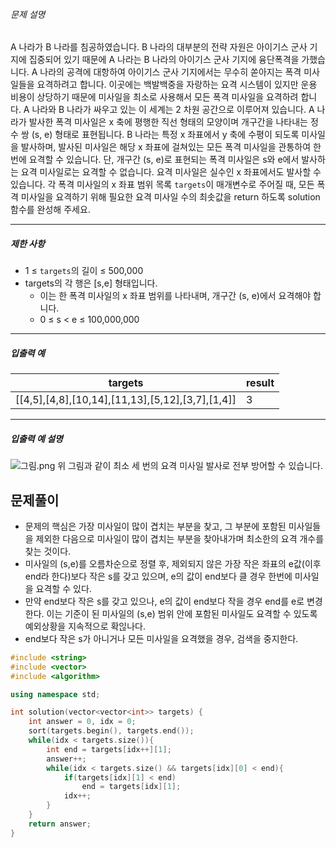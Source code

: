 ###### 문제 설명

A 나라가 B 나라를 침공하였습니다. B 나라의 대부분의 전략 자원은 아이기스 군사 기지에 집중되어 있기 때문에 A 나라는 B 나라의 아이기스 군사 기지에 융단폭격을 가했습니다.
A 나라의 공격에 대항하여 아이기스 군사 기지에서는 무수히 쏟아지는 폭격 미사일들을 요격하려고 합니다. 이곳에는 백발백중을 자랑하는 요격 시스템이 있지만 운용 비용이 상당하기 때문에 미사일을 최소로 사용해서 모든 폭격 미사일을 요격하려 합니다.
A 나라와 B 나라가 싸우고 있는 이 세계는 2 차원 공간으로 이루어져 있습니다. A 나라가 발사한 폭격 미사일은 x 축에 평행한 직선 형태의 모양이며 개구간을 나타내는 정수 쌍 (s, e) 형태로 표현됩니다. B 나라는 특정 x 좌표에서 y 축에 수평이 되도록 미사일을 발사하며, 발사된 미사일은 해당 x 좌표에 걸쳐있는 모든 폭격 미사일을 관통하여 한 번에 요격할 수 있습니다. 단, 개구간 (s, e)로 표현되는 폭격 미사일은 s와 e에서 발사하는 요격 미사일로는 요격할 수 없습니다. 요격 미사일은 실수인 x 좌표에서도 발사할 수 있습니다.
각 폭격 미사일의 x 좌표 범위 목록 `targets`이 매개변수로 주어질 때, 모든 폭격 미사일을 요격하기 위해 필요한 요격 미사일 수의 최솟값을 return 하도록 solution 함수를 완성해 주세요.

------

##### 제한 사항

- 1 ≤ `targets`의 길이 ≤ 500,000
- targets의 각 행은 [s,e] 형태입니다.
  - 이는 한 폭격 미사일의 x 좌표 범위를 나타내며, 개구간 (s, e)에서 요격해야 합니다.
  - 0 ≤ s < e ≤ 100,000,000

------

##### 입출력 예

| targets                                          | result |
| ------------------------------------------------ | ------ |
| [[4,5],[4,8],[10,14],[11,13],[5,12],[3,7],[1,4]] | 3      |

------

##### 입출력 예 설명

![그림.png](https://grepp-programmers.s3.ap-northeast-2.amazonaws.com/files/production/9641b37b-9c9d-4eec-bd92-bec75acf2338/%EA%B7%B8%EB%A6%BC.png)
위 그림과 같이 최소 세 번의 요격 미사일 발사로 전부 방어할 수 있습니다.

## 문제풀이
- 문제의 핵심은 가장 미사일이 많이 겹치는 부분을 찾고, 그 부분에 포함된 미사일들을 제외한 다음으로 미사일이 많이 겹치는 부분을 찾아내가며 최소한의 요격 개수를 찾는 것이다.
- 미사일의 (s,e)를 오름차순으로 정렬 후, 제외되지 않은 가장 작은 좌표의 e값(이후 end라 한다)보다 작은 s를 갖고 있으며, e의 값이 end보다 클 경우 한번에 미사일을 요격할 수 있다.
- 만약 end보다 작은 s를 갖고 있으나, e의 값이 end보다 작을 경우 end를 e로 변경한다. 이는 기준이 된 미사일의 (s,e) 범위 안에 포함된 미사일도 요격할 수 있도록 예외상황을 지속적으로 확읺나다.
- end보다 작은 s가 아니거나 모든 미사일을 요격했을 경우, 검색을 중지한다.


```C++
#include <string>
#include <vector>
#include <algorithm>

using namespace std;

int solution(vector<vector<int>> targets) {
    int answer = 0, idx = 0;
    sort(targets.begin(), targets.end());
    while(idx < targets.size()){
        int end = targets[idx++][1];
        answer++;
        while(idx < targets.size() && targets[idx][0] < end){
            if(targets[idx][1] < end) 
                end = targets[idx][1];
            idx++;
        }
    }
    return answer;
}
```
